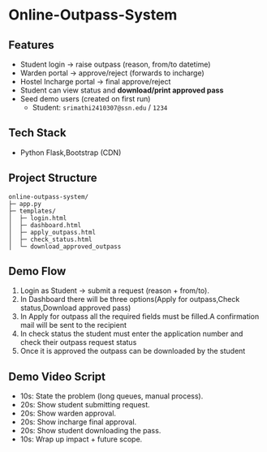 # Online-Outpass-System
## Features
- Student login → raise outpass (reason, from/to datetime)
- Warden portal → approve/reject (forwards to incharge)
- Hostel Incharge portal → final approve/reject
- Student can view status and **download/print approved pass**
- Seed demo users (created on first run)
  - Student: `srimathi2410307@ssn.edu` / `1234`

## Tech Stack
- Python Flask,Bootstrap (CDN)

## Project Structure
```
online-outpass-system/
├─ app.py
├─ templates/
│  ├─ login.html
│  ├─ dashboard.html
│  ├─ apply_outpass.html
│  ├─ check_status.html
│  └─ download_approved_outpass
```

##  Demo Flow
1. Login as Student → submit a request (reason + from/to).
2. In Dashboard there will be three options(Apply for outpass,Check status,Download approved pass)
3. In Apply for outpass all the required fields must be filled.A confirmation mail will be sent to the recipient
4. In check status the student must enter the application number and check their outpass request status
5. Once it is approved the outpass can be downloaded by the student

## Demo Video Script
- 10s: State the problem (long queues, manual process).
- 20s: Show student submitting request.
- 20s: Show warden approval.
- 20s: Show incharge final approval.
- 20s: Show student downloading the pass.
- 10s: Wrap up impact + future scope.
```

